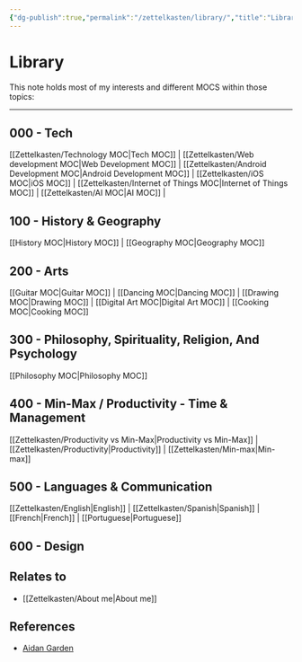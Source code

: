 ```yaml
---
{"dg-publish":true,"permalink":"/zettelkasten/library/","title":"Library","tags":["personal","status/done","core/important-ideas"],"created":"2023-10-08T13:11:35.828+01:00"}
---
```



# Library

This note holds most of my interests and different MOCS within those topics:

---

## 000 - Tech

[[Zettelkasten/Technology MOC\|Tech MOC]] | [[Zettelkasten/Web development MOC\|Web Development MOC]] | [[Zettelkasten/Android Development MOC\|Android Development MOC]] | [[Zettelkasten/iOS MOC\|iOS MOC]] | [[Zettelkasten/Internet of Things MOC\|Internet of Things MOC]] | [[Zettelkasten/AI MOC\|AI MOC]] | 


## 100 - History & Geography

[[History MOC\|History MOC]] | [[Geography MOC\|Geography MOC]] 


## 200 - Arts

[[Guitar MOC\|Guitar MOC]] |  [[Dancing MOC\|Dancing MOC]] | [[Drawing MOC\|Drawing MOC]] | [[Digital Art MOC\|Digital Art MOC]] | [[Cooking MOC\|Cooking MOC]]


## 300 - Philosophy, Spirituality, Religion, And Psychology

[[Philosophy MOC\|Philosophy MOC]]


## 400 - Min-Max / Productivity - Time & Management

[[Zettelkasten/Productivity vs Min-Max\|Productivity vs Min-Max]] | [[Zettelkasten/Productivity\|Productivity]] | [[Zettelkasten/Min-max\|Min-max]]


## 500 - Languages & Communication

[[Zettelkasten/English\|English]] | [[Zettelkasten/Spanish\|Spanish]] | [[French\|French]] | [[Portuguese\|Portuguese]]


## 600 - Design


## Relates to

 - [[Zettelkasten/About me\|About me]]
## References
- [Aidan Garden](https://publish.obsidian.md/aidanhelfant/Atlas/MOCS/%F0%9F%A7%BELibrary)
